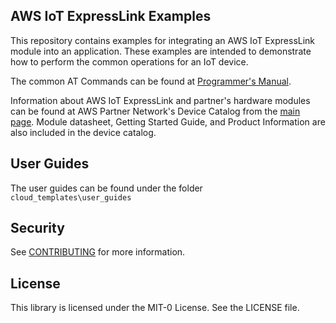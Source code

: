 ## AWS IoT ExpressLink Examples

This repository contains examples for integrating an AWS IoT ExpressLink module into an application.  These examples are intended to demonstrate how to perform the common operations for an IoT device.

The common AT Commands can be found at [Programmer's Manual](https://docs.aws.amazon.com/iot-expresslink).

Information about AWS IoT ExpressLink and partner's hardware modules can be found at AWS Partner Network's Device Catalog from the [main page](https://aws.amazon.com/iot-expresslink). Module datasheet, Getting Started Guide, and Product Information are also included in the device catalog. 

## User Guides

The user guides can be found under the folder `cloud_templates\user_guides`


## Security

See [CONTRIBUTING](CONTRIBUTING.md#security-issue-notifications) for more information.

## License

This library is licensed under the MIT-0 License. See the LICENSE file.

